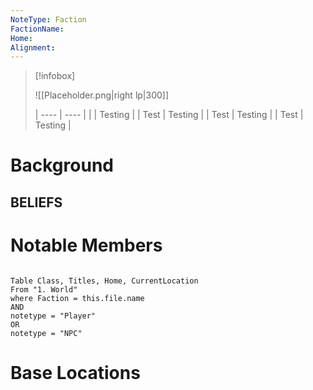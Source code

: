 ```yaml
---
NoteType: Faction
FactionName: 
Home: 
Alignment:
---
```


> [!infobox]
> 
> ![[Placeholder.png|right lp|300]]
> 
> | ---- | ---- |
> |  | Testing |
> | Test | Testing |
> | Test | Testing |
> | Test | Testing |

# Background


## BELIEFS

# Notable Members
```dataview

Table Class, Titles, Home, CurrentLocation
From "1. World"
where Faction = this.file.name
AND
notetype = "Player" 
OR
notetype = "NPC"

```
# Base Locations

 
